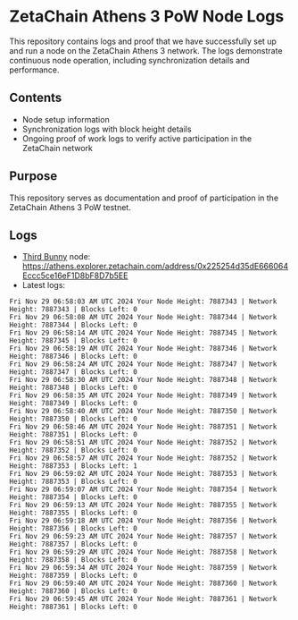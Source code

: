 # ZetaChain Athens 3 PoW Node Logs
This repository contains logs and proof that we have successfully set up and run a node on the ZetaChain Athens 3 network. The logs demonstrate continuous node operation, including synchronization details and performance.

## Contents
- Node setup information
- Synchronization logs with block height details
- Ongoing proof of work logs to verify active participation in the ZetaChain network

## Purpose
This repository serves as documentation and proof of participation in the ZetaChain Athens 3 PoW testnet.

## Logs

- [Third Bunny](https://thirdbunny.xyz/) node: https://athens.explorer.zetachain.com/address/0x225254d35dE666064Eccc5ce16eF1D8bF8D7b5EE
- Latest logs:
```
Fri Nov 29 06:58:03 AM UTC 2024 Your Node Height: 7887343 | Network Height: 7887343 | Blocks Left: 0
Fri Nov 29 06:58:08 AM UTC 2024 Your Node Height: 7887344 | Network Height: 7887344 | Blocks Left: 0
Fri Nov 29 06:58:14 AM UTC 2024 Your Node Height: 7887345 | Network Height: 7887345 | Blocks Left: 0
Fri Nov 29 06:58:19 AM UTC 2024 Your Node Height: 7887346 | Network Height: 7887346 | Blocks Left: 0
Fri Nov 29 06:58:24 AM UTC 2024 Your Node Height: 7887347 | Network Height: 7887347 | Blocks Left: 0
Fri Nov 29 06:58:30 AM UTC 2024 Your Node Height: 7887348 | Network Height: 7887348 | Blocks Left: 0
Fri Nov 29 06:58:35 AM UTC 2024 Your Node Height: 7887349 | Network Height: 7887349 | Blocks Left: 0
Fri Nov 29 06:58:40 AM UTC 2024 Your Node Height: 7887350 | Network Height: 7887350 | Blocks Left: 0
Fri Nov 29 06:58:46 AM UTC 2024 Your Node Height: 7887351 | Network Height: 7887351 | Blocks Left: 0
Fri Nov 29 06:58:51 AM UTC 2024 Your Node Height: 7887352 | Network Height: 7887352 | Blocks Left: 0
Fri Nov 29 06:58:57 AM UTC 2024 Your Node Height: 7887352 | Network Height: 7887353 | Blocks Left: 1
Fri Nov 29 06:59:02 AM UTC 2024 Your Node Height: 7887353 | Network Height: 7887353 | Blocks Left: 0
Fri Nov 29 06:59:07 AM UTC 2024 Your Node Height: 7887354 | Network Height: 7887354 | Blocks Left: 0
Fri Nov 29 06:59:13 AM UTC 2024 Your Node Height: 7887355 | Network Height: 7887355 | Blocks Left: 0
Fri Nov 29 06:59:18 AM UTC 2024 Your Node Height: 7887356 | Network Height: 7887356 | Blocks Left: 0
Fri Nov 29 06:59:23 AM UTC 2024 Your Node Height: 7887357 | Network Height: 7887357 | Blocks Left: 0
Fri Nov 29 06:59:29 AM UTC 2024 Your Node Height: 7887358 | Network Height: 7887358 | Blocks Left: 0
Fri Nov 29 06:59:34 AM UTC 2024 Your Node Height: 7887359 | Network Height: 7887359 | Blocks Left: 0
Fri Nov 29 06:59:40 AM UTC 2024 Your Node Height: 7887360 | Network Height: 7887360 | Blocks Left: 0
Fri Nov 29 06:59:45 AM UTC 2024 Your Node Height: 7887361 | Network Height: 7887361 | Blocks Left: 0
```
